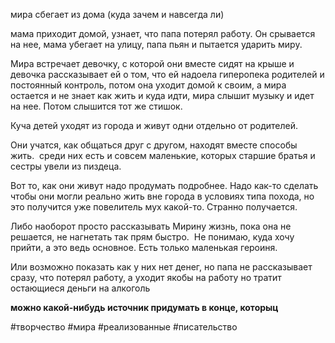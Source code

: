 мира сбегает из дома (куда зачем и навсегда ли)

мама приходит домой, узнает, что папа потерял работу. Он срывается на нее, мама убегает на улицу, папа пьян и пытается ударить миру.  

Мира встречает девочку, с которой они вместе сидят на крыше и девочка рассказывает ей о том, что ей надоела гиперопека родителей и постоянный контроль, потом она уходит домой к своим, а мира остается и не знает как жить и куда идти, мира слышит музыку и идет на нее. Потом слышится тот же стишок. 

Куча детей уходят из города и живут одни отдельно от родителей. 

Они учатся, как общаться друг с другом, находят вместе способы жить.  среди них есть и совсем маленькие, которых старшие братья и сестры увели из пиздеца. 

Вот то, как они живут надо продумать подробнее. Надо как-то сделать чтобы они могли реально жить вне города в условиях типа похода, но это получится уже повелитель мух какой-то. Странно получается. 

Либо наоборот просто рассказывать Мирину жизнь, пока она не решается, не нагнетать так прям быстро.  Не понимаю, куда хочу прийти, а это ведь основное. Есть только маленькая героиня.

Или возможно показать как у них нет денег, но папа не рассказывает сразу, что потерял работу, а уходит якобы на работу но тратит остающиеся деньги на алкоголь


**можно какой-нибудь источник придумать в конце, которыц**

#творчество #мира #реализованные  #писательство